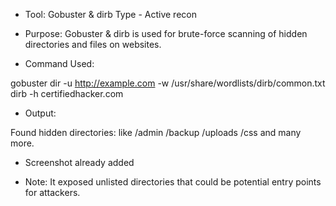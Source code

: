 - Tool: Gobuster & dirb
Type - Active recon

- Purpose:
Gobuster & dirb is used for brute-force scanning of hidden directories and files on websites.

-  Command Used:

gobuster dir -u http://example.com -w /usr/share/wordlists/dirb/common.txt
dirb -h certifiedhacker.com


- Output:
  
Found hidden directories: like
/admin
/backup
/uploads
/css
and many more.


- Screenshot already added

- Note:
It exposed unlisted directories that could be potential entry points for attackers.
